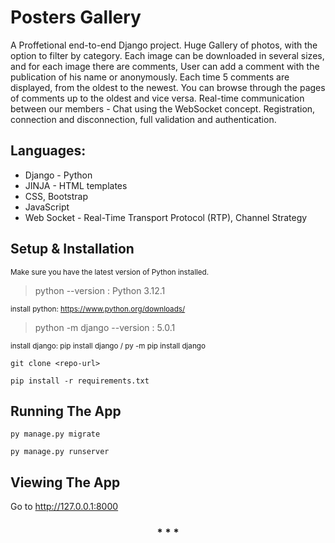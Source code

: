 
# Posters Gallery
A Proffetional end-to-end Django project.
Huge Gallery of photos, with the option to filter by category. Each image can be downloaded in several sizes, and for each image there are comments, User can add a comment with the publication of his name or anonymously. Each time 5 comments are displayed, from the oldest to the newest. You can browse through the pages of comments up to the oldest and vice versa.
Real-time communication between our members - Chat using the WebSocket concept.
Registration, connection and disconnection, full validation and authentication.

## Languages: 

* Django - Python 
* JINJA - HTML templates 
* CSS, Bootstrap 
* JavaScript
* Web Socket - Real-Time Transport Protocol (RTP), Channel Strategy 


## Setup & Installation
<sub> Make sure you have the latest version of Python installed. </sub>

> python --version : Python 3.12.1

<sub>install python: https://www.python.org/downloads/</sub>

> python -m django --version : 5.0.1

<sub>install django: pip install django / py -m pip install django</sub>


```
git clone <repo-url>
```
```
pip install -r requirements.txt
```
## Running The App
```
py manage.py migrate
```
```
py manage.py runserver
```

## Viewing The App
Go to http://127.0.0.1:8000


<h3 align="center">* * *</h3>
